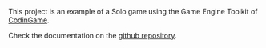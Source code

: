 This project is an example of a Solo game using the Game Engine Toolkit of [CodinGame](https://codingame.com).

Check the documentation on the [github repository](https://github.com/CodinGame/codingame-sdk-doc).